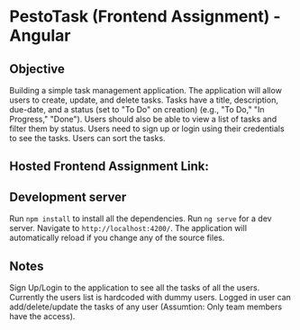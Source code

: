 # PestoTask (Frontend Assignment) - Angular

## Objective
Building a simple task management application. The application will allow users to create, update, and delete tasks. Tasks have a title, description, due-date, and a status (set to "To Do" on creation) (e.g., "To Do," "In Progress," "Done"). Users should also be able to view a list of tasks and filter them by status.
Users need to sign up or login using their credentials to see the tasks.
Users can sort the tasks.

## Hosted Frontend Assignment Link: 

## Development server
Run `npm install` to install all the dependencies.
Run `ng serve` for a dev server. Navigate to `http://localhost:4200/`. The application will automatically reload if you change any of the source files.

## Notes
Sign Up/Login to the application to see all the tasks of all the users.
Currently the users list is hardcoded with dummy users.
Logged in user can add/delete/update the tasks of any user (Assumtion: Only team members have the access).
